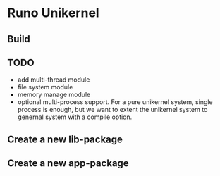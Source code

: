 # Runo Unikernel

## Build





## TODO

- add multi-thread module
- file system module
- memory manage module
- optional multi-process support. For a pure unikernel system, single process is enough, but we want to extent the unikernel system to genernal system with a compile option.


## Create a new lib-package


## Create a new app-package



